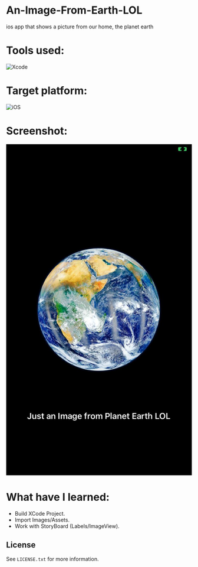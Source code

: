 # An-Image-From-Earth-LOL
ios app that shows a picture from our home, the planet earth
# Tools used:
![Xcode](https://img.shields.io/badge/Xcode-007ACC?style=for-the-badge&logo=Xcode&logoColor=white)

# Target platform:
![iOS](https://img.shields.io/badge/iOS-000000?style=for-the-badge&logo=ios&logoColor=white)

# Screenshot:
![screenshot](https://raw.githubusercontent.com/stefan-najdovski/An-Image-From-Earth-LOL/main/screenshot.jpg)

# What have I learned:

- Build XCode Project.
- Import Images/Assets.
- Work with StoryBoard (Labels/ImageView).

<!-- LICENSE -->
## License

See `LICENSE.txt` for more information.
